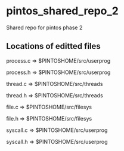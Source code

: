 # pintos_shared_repo_2
Shared repo for pintos phase 2

## Locations of editted files
process.c => $PINTOSHOME/src/userprog

process.h => $PINTOSHOME/src/userprog

thread.c => $PINTOSHOME/src/threads

thread.h => $PINTOSHOME/src/threads

file.c => $PINTOSHOME/src/filesys

file.h => $PINTOSHOME/src/filesys

syscall.c => $PINTOSHOME/src/userprog

syscall.h => $PINTOSHOME/src/userprog



